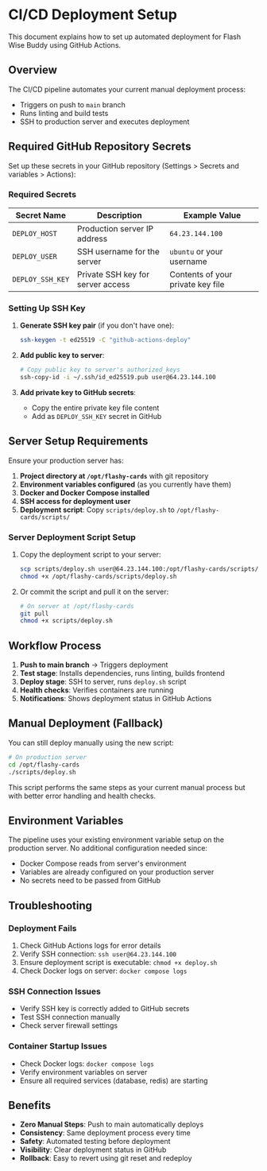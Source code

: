 # CI/CD Deployment Setup

This document explains how to set up automated deployment for Flash Wise Buddy using GitHub Actions.

## Overview

The CI/CD pipeline automates your current manual deployment process:
- Triggers on push to `main` branch
- Runs linting and build tests
- SSH to production server and executes deployment

## Required GitHub Repository Secrets

Set up these secrets in your GitHub repository (Settings > Secrets and variables > Actions):

### Required Secrets

| Secret Name | Description | Example Value |
|-------------|-------------|---------------|
| `DEPLOY_HOST` | Production server IP address | `64.23.144.100` |
| `DEPLOY_USER` | SSH username for the server | `ubuntu` or your username |
| `DEPLOY_SSH_KEY` | Private SSH key for server access | Contents of your private key file |

### Setting Up SSH Key

1. **Generate SSH key pair** (if you don't have one):
   ```bash
   ssh-keygen -t ed25519 -C "github-actions-deploy"
   ```

2. **Add public key to server**:
   ```bash
   # Copy public key to server's authorized_keys
   ssh-copy-id -i ~/.ssh/id_ed25519.pub user@64.23.144.100
   ```

3. **Add private key to GitHub secrets**:
   - Copy the entire private key file content
   - Add as `DEPLOY_SSH_KEY` secret in GitHub

## Server Setup Requirements

Ensure your production server has:

1. **Project directory at `/opt/flashy-cards`** with git repository
2. **Environment variables configured** (as you currently have them)
3. **Docker and Docker Compose installed**
4. **SSH access for deployment user**
5. **Deployment script**: Copy `scripts/deploy.sh` to `/opt/flashy-cards/scripts/`

### Server Deployment Script Setup

1. Copy the deployment script to your server:
   ```bash
   scp scripts/deploy.sh user@64.23.144.100:/opt/flashy-cards/scripts/
   chmod +x /opt/flashy-cards/scripts/deploy.sh
   ```

2. Or commit the script and pull it on the server:
   ```bash
   # On server at /opt/flashy-cards
   git pull
   chmod +x scripts/deploy.sh
   ```

## Workflow Process

1. **Push to main branch** → Triggers deployment
2. **Test stage**: Installs dependencies, runs linting, builds frontend
3. **Deploy stage**: SSH to server, runs `deploy.sh` script
4. **Health checks**: Verifies containers are running
5. **Notifications**: Shows deployment status in GitHub Actions

## Manual Deployment (Fallback)

You can still deploy manually using the new script:

```bash
# On production server
cd /opt/flashy-cards
./scripts/deploy.sh
```

This script performs the same steps as your current manual process but with better error handling and health checks.

## Environment Variables

The pipeline uses your existing environment variable setup on the production server. No additional configuration needed since:

- Docker Compose reads from server's environment
- Variables are already configured on your production server
- No secrets need to be passed from GitHub

## Troubleshooting

### Deployment Fails
1. Check GitHub Actions logs for error details
2. Verify SSH connection: `ssh user@64.23.144.100`
3. Ensure deployment script is executable: `chmod +x deploy.sh`
4. Check Docker logs on server: `docker compose logs`

### SSH Connection Issues
- Verify SSH key is correctly added to GitHub secrets
- Test SSH connection manually
- Check server firewall settings

### Container Startup Issues
- Check Docker logs: `docker compose logs`
- Verify environment variables on server
- Ensure all required services (database, redis) are starting

## Benefits

- **Zero Manual Steps**: Push to main automatically deploys
- **Consistency**: Same deployment process every time  
- **Safety**: Automated testing before deployment
- **Visibility**: Clear deployment status in GitHub
- **Rollback**: Easy to revert using git reset and redeploy